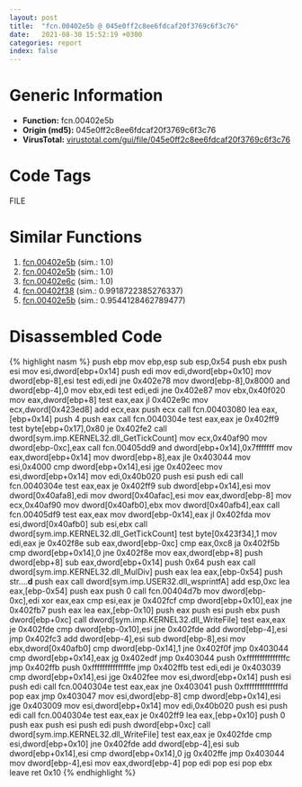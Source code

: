 ```yaml
---
layout: post
title:  "fcn.00402e5b @ 045e0ff2c8ee6fdcaf20f3769c6f3c76"
date:   2021-08-30 15:52:19 +0300
categories: report
index: false
---
```


# Generic Information
- **Function:** fcn.00402e5b
- **Origin (md5):** 045e0ff2c8ee6fdcaf20f3769c6f3c76
- **VirusTotal:** [virustotal.com/gui/file/045e0ff2c8ee6fdcaf20f3769c6f3c76][virustotal_ref]

# Code Tags
<span class="tag" id="FILE">FILE</span>


# Similar Functions

1. [fcn.00402e5b][similar_1_ref] (sim.: 1.0)
2. [fcn.00402e5b][similar_2_ref] (sim.: 1.0)
3. [fcn.00402e6c][similar_3_ref] (sim.: 1.0)
4. [fcn.00402f38][similar_4_ref] (sim.: 0.9918722385276337)
5. [fcn.00402e5b][similar_5_ref] (sim.: 0.9544128462789477)


# Disassembled Code

{% highlight nasm %}
push ebp
mov ebp,esp
sub esp,0x54
push ebx
push esi
mov esi,dword[ebp+0x14]
push edi
mov edi,dword[ebp+0x10]
mov dword[ebp-8],esi
test edi,edi
jne 0x402e78
mov dword[ebp-8],0x8000
and dword[ebp-4],0
mov ebx,edi
test edi,edi
jne 0x402e87
mov ebx,0x40f020
mov eax,dword[ebp+8]
test eax,eax
jl 0x402e9c
mov ecx,dword[0x423ed8]
add ecx,eax
push ecx
call fcn.00403080
lea eax,[ebp+0x14]
push 4
push eax
call fcn.0040304e
test eax,eax
je 0x402ff9
test byte[ebp+0x17],0x80
je 0x402fe2
call dword[sym.imp.KERNEL32.dll_GetTickCount]
mov ecx,0x40af90
mov dword[ebp-0xc],eax
call fcn.00405dd9
and dword[ebp+0x14],0x7fffffff
mov eax,dword[ebp+0x14]
mov dword[ebp+8],eax
jle 0x403044
mov esi,0x4000
cmp dword[ebp+0x14],esi
jge 0x402eec
mov esi,dword[ebp+0x14]
mov edi,0x40b020
push esi
push edi
call fcn.0040304e
test eax,eax
je 0x402ff9
sub dword[ebp+0x14],esi
mov dword[0x40afa8],edi
mov dword[0x40afac],esi
mov eax,dword[ebp-8]
mov ecx,0x40af90
mov dword[0x40afb0],ebx
mov dword[0x40afb4],eax
call fcn.00405df9
test eax,eax
mov dword[ebp-0x14],eax
jl 0x402fda
mov esi,dword[0x40afb0]
sub esi,ebx
call dword[sym.imp.KERNEL32.dll_GetTickCount]
test byte[0x423f34],1
mov edi,eax
je 0x402f8e
sub eax,dword[ebp-0xc]
cmp eax,0xc8
ja 0x402f5b
cmp dword[ebp+0x14],0
jne 0x402f8e
mov eax,dword[ebp+8]
push dword[ebp+8]
sub eax,dword[ebp+0x14]
push 0x64
push eax
call dword[sym.imp.KERNEL32.dll_MulDiv]
push eax
lea eax,[ebp-0x54]
push str....__d__
push eax
call dword[sym.imp.USER32.dll_wsprintfA]
add esp,0xc
lea eax,[ebp-0x54]
push eax
push 0
call fcn.00404d7b
mov dword[ebp-0xc],edi
xor eax,eax
cmp esi,eax
je 0x402fcf
cmp dword[ebp+0x10],eax
jne 0x402fb7
push eax
lea eax,[ebp-0x10]
push eax
push esi
push ebx
push dword[ebp+0xc]
call dword[sym.imp.KERNEL32.dll_WriteFile]
test eax,eax
je 0x402fde
cmp dword[ebp-0x10],esi
jne 0x402fde
add dword[ebp-4],esi
jmp 0x402fc3
add dword[ebp-4],esi
sub dword[ebp-8],esi
mov ebx,dword[0x40afb0]
cmp dword[ebp-0x14],1
jne 0x402f0f
jmp 0x403044
cmp dword[ebp+0x14],eax
jg 0x402edf
jmp 0x403044
push 0xfffffffffffffffc
jmp 0x402ffb
push 0xfffffffffffffffe
jmp 0x402ffb
test edi,edi
je 0x403039
cmp dword[ebp+0x14],esi
jge 0x402fee
mov esi,dword[ebp+0x14]
push esi
push edi
call fcn.0040304e
test eax,eax
jne 0x403041
push 0xfffffffffffffffd
pop eax
jmp 0x403047
mov esi,dword[ebp-8]
cmp dword[ebp+0x14],esi
jge 0x403009
mov esi,dword[ebp+0x14]
mov edi,0x40b020
push esi
push edi
call fcn.0040304e
test eax,eax
je 0x402ff9
lea eax,[ebp+0x10]
push 0
push eax
push esi
push edi
push dword[ebp+0xc]
call dword[sym.imp.KERNEL32.dll_WriteFile]
test eax,eax
je 0x402fde
cmp esi,dword[ebp+0x10]
jne 0x402fde
add dword[ebp-4],esi
sub dword[ebp+0x14],esi
cmp dword[ebp+0x14],0
jg 0x402ffe
jmp 0x403044
mov dword[ebp-4],esi
mov eax,dword[ebp-4]
pop edi
pop esi
pop ebx
leave
ret 0x10
{% endhighlight %}


[similar_1_ref]: /report/fcn.00402e5b@595b48effa204acca09e846b8e091f46
[similar_2_ref]: /report/fcn.00402e5b@88c77a55c813a535f04a021f665ec5b4
[similar_3_ref]: /report/fcn.00402e6c@0c82eefbb8a4714538e49f74fe0058a6
[similar_4_ref]: /report/fcn.00402f38@858dbd4ce0c289ef03f5cd172ced5d27
[similar_5_ref]: /report/fcn.00402e5b@8cfdb0713f3b8f9b0a5ef775f40cf182
[virustotal_ref]: https://www.virustotal.com/gui/file/045e0ff2c8ee6fdcaf20f3769c6f3c76